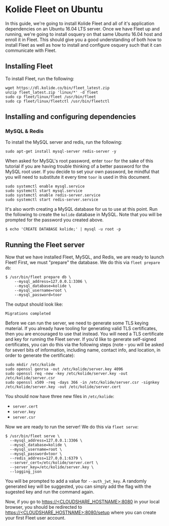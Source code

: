 Kolide Fleet on Ubuntu
======================

In this guide, we're going to install Kolide Fleet and all of it's application dependencies on an Ubuntu 16.04 LTS server. Once we have Fleet up and running, we're going to install osquery on that same Ubuntu 16.04 host and enroll it in Fleet. This should give you a good understanding of both how to install Fleet as well as how to install and configure osquery such that it can communicate with Fleet.

## Installing Fleet

To install Fleet, run the following:

```
wget https://dl.kolide.co/bin/fleet_latest.zip
unzip fleet_latest.zip 'linux/*' -d fleet
sudo cp fleet/linux/fleet /usr/bin/fleet
sudo cp fleet/linux/fleetctl /usr/bin/fleetctl
```

## Installing and configuring dependencies

### MySQL & Redis

To install the MySQL server and redis, run the following:

```
sudo apt-get install mysql-server redis-server -y
```

When asked for MySQL's root password, enter `toor` for the sake of this tutorial if you are having trouble thinking of a better password for the MySQL root user. If you decide to set your own password, be mindful that you will need to substitute it every time `toor` is used in this document.

```
sudo systemctl enable mysql.service
sudo systemctl start mysql.service
sudo systemctl enable redis-server.service
sudo systemctl start redis-server.service
```

It's also worth creating a MySQL database for us to use at this point. Run the following to create the `kolide` database in MySQL. Note that you will be prompted for the password you created above.

```
$ echo 'CREATE DATABASE kolide;' | mysql -u root -p
```

## Running the Fleet server

Now that we have installed Fleet, MySQL, and Redis, we are ready to launch Fleet! First, we must "prepare" the database. We do this via `fleet prepare db`:

```
$ /usr/bin/fleet prepare db \
    --mysql_address=127.0.0.1:3306 \
    --mysql_database=kolide \
    --mysql_username=root \
    --mysql_password=toor
```

The output should look like:

`Migrations completed`

Before we can run the server, we need to generate some TLS keying material. If you already have tooling for generating valid TLS certificates, then you are encouraged to use that instead. You will need a TLS certificate and key for running the Fleet server. If you'd like to generate self-signed certificates, you can do this via the following steps (note - you will be asked for severl bits of information, including name, contact info, and location, in order to generate the certificate):

```
sudo mkdir /etc/kolide
sudo openssl genrsa -out /etc/kolide/server.key 4096
sudo openssl req -new -key /etc/kolide/server.key -out /etc/kolide/server.csr
sudo openssl x509 -req -days 366 -in /etc/kolide/server.csr -signkey /etc/kolide/server.key -out /etc/kolide/server.cert
```

You should now have three new files in `/etc/kolide`:

- `server.cert`
- `server.key`
- `server.csr`

Now we are ready to run the server! We do this via `fleet serve`:

```
$ /usr/bin/fleet serve \
  --mysql_address=127.0.0.1:3306 \
  --mysql_database=kolide \
  --mysql_username=root \
  --mysql_password=toor \
  --redis_address=127.0.0.1:6379 \
  --server_cert=/etc/kolide/server.cert \
  --server_key=/etc/kolide/server.key \
  --logging_json
```

You will be prompted to add a value for `--auth_jwt_key`. A randomly generated key will be suggested, you can simply add the flag with the sugested key and run the command again.

Now, if you go to [https://<CLOUDSHARE_HOSTNAME>:8080](https://localhost:8080) in your local browser, you should be redirected to [https://<CLOUDSHARE_HOSTNAME>:8080/setup](https://localhost:8080/setup) where you can create your first Fleet user account.

